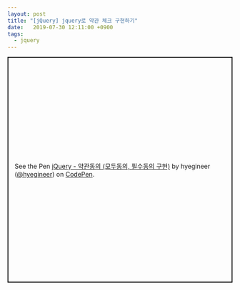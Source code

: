 ```yaml
---
layout: post
title: "[jQuery] jquery로 약관 체크 구현하기"
date:   2019-07-30 12:11:00 +0900
tags:
  - jquery
---
```


<p class="codepen" data-height="507" data-theme-id="dark" data-default-tab="css,result" data-user="hyegineer" data-slug-hash="ymPgMz" style="height: 507px; box-sizing: border-box; display: flex; align-items: center; justify-content: center; border: 2px solid; margin: 1em 0; padding: 1em;" data-pen-title="jQuery - 약관동의 (모두동의, 필수동의 구현)">
  <span>See the Pen <a href="https://codepen.io/hyegineer/pen/ymPgMz/">
  jQuery - 약관동의 (모두동의, 필수동의 구현)</a> by hyegineer (<a href="https://codepen.io/hyegineer">@hyegineer</a>)
  on <a href="https://codepen.io">CodePen</a>.</span>
</p>
<script async src="https://static.codepen.io/assets/embed/ei.js"></script>
